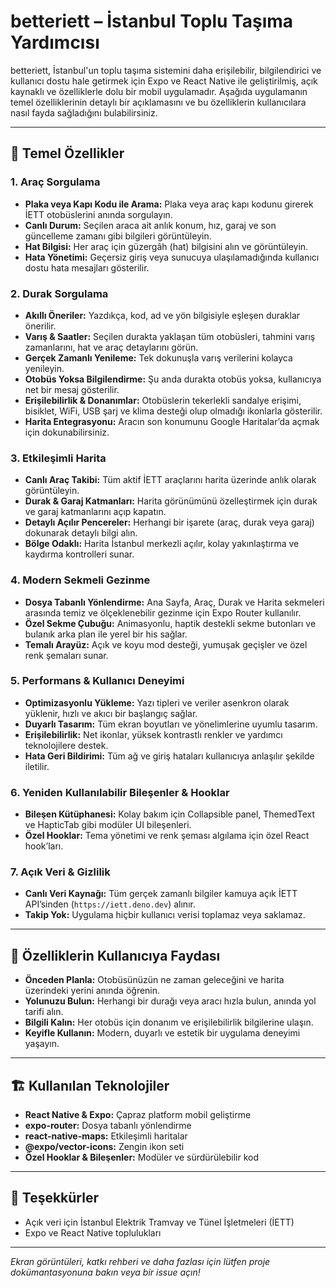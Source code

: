 # betteriett – İstanbul Toplu Taşıma Yardımcısı

betteriett, İstanbul'un toplu taşıma sistemini daha erişilebilir, bilgilendirici ve kullanıcı dostu hale getirmek için Expo ve React Native ile geliştirilmiş, açık kaynaklı ve özelliklerle dolu bir mobil uygulamadır. Aşağıda uygulamanın temel özelliklerinin detaylı bir açıklamasını ve bu özelliklerin kullanıcılara nasıl fayda sağladığını bulabilirsiniz.

---

## 🚀 Temel Özellikler

### 1. **Araç Sorgulama**
- **Plaka veya Kapı Kodu ile Arama:** Plaka veya araç kapı kodunu girerek İETT otobüslerini anında sorgulayın.
- **Canlı Durum:** Seçilen araca ait anlık konum, hız, garaj ve son güncelleme zamanı gibi bilgileri görüntüleyin.
- **Hat Bilgisi:** Her araç için güzergâh (hat) bilgisini alın ve görüntüleyin.
- **Hata Yönetimi:** Geçersiz giriş veya sunucuya ulaşılamadığında kullanıcı dostu hata mesajları gösterilir.

### 2. **Durak Sorgulama**
- **Akıllı Öneriler:** Yazdıkça, kod, ad ve yön bilgisiyle eşleşen duraklar önerilir.
- **Varış & Saatler:** Seçilen durakta yaklaşan tüm otobüsleri, tahmini varış zamanlarını, hat ve araç detaylarını görün.
- **Gerçek Zamanlı Yenileme:** Tek dokunuşla varış verilerini kolayca yenileyin.
- **Otobüs Yoksa Bilgilendirme:** Şu anda durakta otobüs yoksa, kullanıcıya net bir mesaj gösterilir.
- **Erişilebilirlik & Donanımlar:** Otobüslerin tekerlekli sandalye erişimi, bisiklet, WiFi, USB şarj ve klima desteği olup olmadığı ikonlarla gösterilir.
- **Harita Entegrasyonu:** Aracın son konumunu Google Haritalar’da açmak için dokunabilirsiniz.

### 3. **Etkileşimli Harita**
- **Canlı Araç Takibi:** Tüm aktif İETT araçlarını harita üzerinde anlık olarak görüntüleyin.
- **Durak & Garaj Katmanları:** Harita görünümünü özelleştirmek için durak ve garaj katmanlarını açıp kapatın.
- **Detaylı Açılır Pencereler:** Herhangi bir işarete (araç, durak veya garaj) dokunarak detaylı bilgi alın.
- **Bölge Odaklı:** Harita İstanbul merkezli açılır, kolay yakınlaştırma ve kaydırma kontrolleri sunar.

### 4. **Modern Sekmeli Gezinme**
- **Dosya Tabanlı Yönlendirme:** Ana Sayfa, Araç, Durak ve Harita sekmeleri arasında temiz ve ölçeklenebilir gezinme için Expo Router kullanılır.
- **Özel Sekme Çubuğu:** Animasyonlu, haptik destekli sekme butonları ve bulanık arka plan ile yerel bir his sağlar.
- **Temalı Arayüz:** Açık ve koyu mod desteği, yumuşak geçişler ve özel renk şemaları sunar.

### 5. **Performans & Kullanıcı Deneyimi**
- **Optimizasyonlu Yükleme:** Yazı tipleri ve veriler asenkron olarak yüklenir, hızlı ve akıcı bir başlangıç sağlar.
- **Duyarlı Tasarım:** Tüm ekran boyutları ve yönelimlerine uyumlu tasarım.
- **Erişilebilirlik:** Net ikonlar, yüksek kontrastlı renkler ve yardımcı teknolojilere destek.
- **Hata Geri Bildirimi:** Tüm ağ ve giriş hataları kullanıcıya anlaşılır şekilde iletilir.

### 6. **Yeniden Kullanılabilir Bileşenler & Hooklar**
- **Bileşen Kütüphanesi:** Kolay bakım için Collapsible panel, ThemedText ve HapticTab gibi modüler UI bileşenleri.
- **Özel Hooklar:** Tema yönetimi ve renk şeması algılama için özel React hook’ları.

### 7. **Açık Veri & Gizlilik**
- **Canlı Veri Kaynağı:** Tüm gerçek zamanlı bilgiler kamuya açık İETT API’sinden (`https://iett.deno.dev`) alınır.
- **Takip Yok:** Uygulama hiçbir kullanıcı verisi toplamaz veya saklamaz.

---

## 📱 Özelliklerin Kullanıcıya Faydası
- **Önceden Planla:** Otobüsünüzün ne zaman geleceğini ve harita üzerindeki yerini anında öğrenin.
- **Yolunuzu Bulun:** Herhangi bir durağı veya aracı hızla bulun, anında yol tarifi alın.
- **Bilgili Kalın:** Her otobüs için donanım ve erişilebilirlik bilgilerine ulaşın.
- **Keyifle Kullanın:** Modern, duyarlı ve estetik bir uygulama deneyimi yaşayın.

---

## 🏗️ Kullanılan Teknolojiler
- **React Native & Expo:** Çapraz platform mobil geliştirme
- **expo-router:** Dosya tabanlı yönlendirme
- **react-native-maps:** Etkileşimli haritalar
- **@expo/vector-icons:** Zengin ikon seti
- **Özel Hooklar & Bileşenler:** Modüler ve sürdürülebilir kod

---

## 🙏 Teşekkürler
- Açık veri için İstanbul Elektrik Tramvay ve Tünel İşletmeleri (İETT)
- Expo ve React Native toplulukları

---

*Ekran görüntüleri, katkı rehberi ve daha fazlası için lütfen proje dokümantasyonuna bakın veya bir issue açın!*
